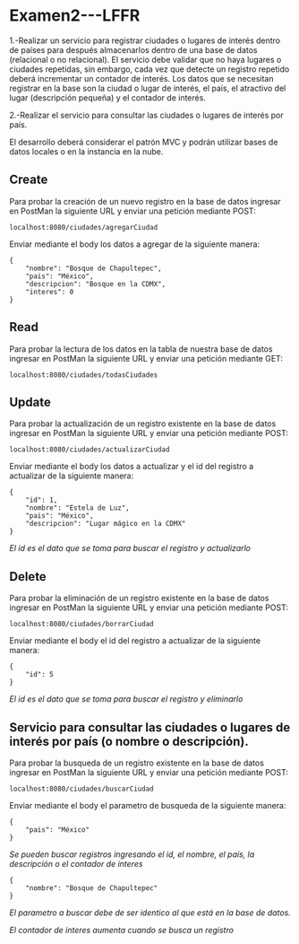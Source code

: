 # Examen2---LFFR

1.-Realizar un servicio para registrar ciudades o lugares de interés dentro de países para después almacenarlos dentro de una base de datos (relacional o no relacional). El servicio debe validar que no haya lugares o ciudades repetidas, sin embargo, cada vez que detecte un registro repetido deberá incrementar un contador de interés. Los datos que se necesitan registrar en la base son la ciudad o lugar de interés, el país, el atractivo del lugar (descripción pequeña) y el contador de interés.

2.-Realizar el servicio para consultar las ciudades o lugares de interés por país.

El desarrollo deberá considerar el patrón MVC y podrán utilizar bases de datos locales o en la instancia en la nube.

## Create

Para probar la creación de un nuevo registro en la base de datos ingresar en PostMan la siguiente URL y enviar una petición mediante POST:

```
localhost:8080/ciudades/agregarCiudad
```
Enviar mediante el body los datos a agregar de la siguiente manera:

```
{
    "nombre": "Bosque de Chapultepec",
    "pais": "México",
    "descripcion": "Bosque en la CDMX",
    "interes": 0
}
```

## Read

Para probar la lectura de los datos en la tabla de nuestra base de datos ingresar en PostMan la siguiente URL y enviar una petición mediante GET:

```
localhost:8080/ciudades/todasCiudades
```

## Update

Para probar la actualización de un registro existente en la base de datos ingresar en PostMan la siguiente URL y enviar una petición mediante POST:

```
localhost:8080/ciudades/actualizarCiudad
```
Enviar mediante el body los datos a actualizar y el id del registro a actualizar de la siguiente manera:

```
{
    "id": 1,
    "nombre": "Estela de Luz",
    "pais": "México",
    "descripcion": "Lugar mágico en la CDMX"
}
```
_El id es el dato que se toma para buscar el registro y actualizarlo_

## Delete

Para probar la eliminación de un registro existente en la base de datos ingresar en PostMan la siguiente URL y enviar una petición mediante POST:

```
localhost:8080/ciudades/borrarCiudad
```
Enviar mediante el body el id del registro a actualizar de la siguiente manera:

```
{
    "id": 5
}
```
_El id es el dato que se toma para buscar el registro y eliminarlo_

##  Servicio para consultar las ciudades o lugares de interés por país (o nombre o descripción).

Para probar la busqueda de un registro existente en la base de datos ingresar en PostMan la siguiente URL y enviar una petición mediante POST:

```
localhost:8080/ciudades/buscarCiudad
```
Enviar mediante el body el parametro de busqueda de la siguiente manera:

```
{
    "pais": "México"
}
```
_Se pueden buscar registros ingresando el id, el nombre, el país, la descripción o el contador de interes_

```
{
    "nombre": "Bosque de Chapultepec"
}
```
_El parametro a buscar debe de ser identico al que está en la base de datos._

_El contador de interes aumenta cuando se busca un registro_